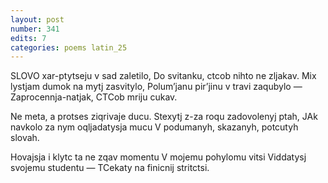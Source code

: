 ```yaml
---
layout: post
number: 341
edits: 7
categories: poems latin_25
---
```


SLOVO xar-ptytseju v sad zaletilo,
Do svitanku, ctcob nihto ne zljakav.
Mix lystjam dumok na mytj zasvitylo,
Polumʼjanu pirʼjinu v travi zaqubylo —
Zaprocennja-natjak,
CTCob mriju cukav.

Ne meta, a protses ziqrivaje ducu.
Stexytj z-za roqu zadovolenyj ptah,
JAk navkolo za nym oqljadatysja mucu
V podumanyh, skazanyh, potcutyh slovah.

Hovajsja i klytc ta ne zqav momentu 
V mojemu pohylomu vitsi
Viddatysj svojemu studentu —
TCekaty na finicnij stritctsi.
